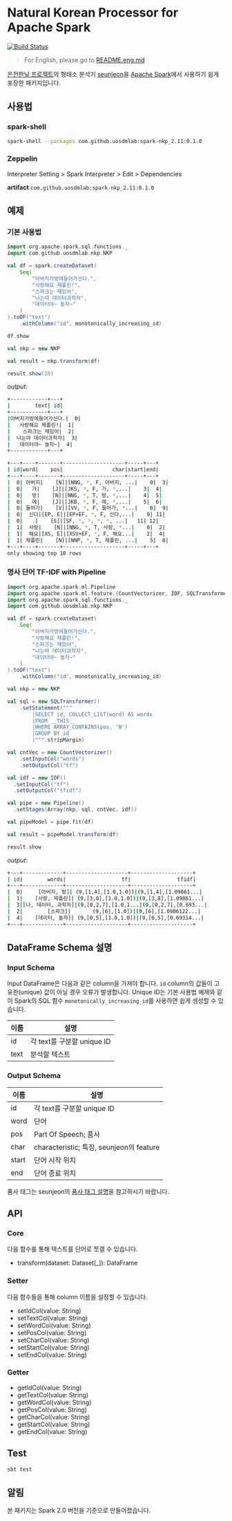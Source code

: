 # Natural Korean Processor for Apache Spark
[![Build Status](https://travis-ci.org/uosdmlab/spark-nkp.svg?branch=master)](https://travis-ci.org/uosdmlab/spark-nkp)
> For English, please go to [README.eng.md](README.eng.md)

[은전한닢 프로젝트](http://eunjeon.blogspot.kr/)의 형태소 분석기 [seunjeon](https://bitbucket.org/eunjeon/seunjeon)을 [Apache Spark](http://spark.apache.org/)에서 사용하기 쉽게 포장한 패키지입니다.

## 사용법

### spark-shell
```bash
spark-shell --packages com.github.uosdmlab:spark-nkp_2.11:0.1.0
```

### Zeppelin
Interpreter Setting > Spark Interpreter > Edit > Dependencies

**artifact** `com.github.uosdmlab:spark-nkp_2.11:0.1.0`

## 예제
### 기본 사용법

```scala
import org.apache.spark.sql.functions._
import com.github.uosdmlab.nkp.NKP

val df = spark.createDataset(
	Seq(
		"아버지가방에들어가신다.",
		"사랑해요 제플린!",
		"스파크는 재밌어",
		"나는야 데이터과학자",
		"데이터야~ 놀자~"
	)
).toDF("text")
	.withColumn("id", monotonically_increasing_id)

df.show

val nkp = new NKP

val result = nkp.transform(df)

result.show(10)
```

*output:*
```bash
+------------+---+
|        text| id|
+------------+---+
|아버지가방에들어가신다.|  0|
|   사랑해요 제플린!|  1|
|    스파크는 재밌어|  2|
|  나는야 데이터과학자|  3|
|   데이터야~ 놀자~|  4|
+------------+---+

+---+----+-------+--------------------+-----+---+
| id|word|    pos|                char|start|end|
+---+----+-------+--------------------+-----+---+
|  0| 아버지|    [N]|[NNG, *, F, 아버지, ...|    0|  3|
|  0|   가|    [J]|[JKS, *, F, 가, *,...|    3|  4|
|  0|   방|    [N]|[NNG, *, T, 방, *,...|    4|  5|
|  0|   에|    [J]|[JKB, *, F, 에, *,...|    5|  6|
|  0| 들어가|    [V]|[VV, *, F, 들어가, *...|    6|  9|
|  0|  신다|[EP, E]|[EP+EF, *, F, 신다,...|    9| 11|
|  0|   .|    [S]|[SF, *, *, *, *, ...|   11| 12|
|  1|  사랑|    [N]|[NNG, *, T, 사랑, *...|    0|  2|
|  1|  해요|[XS, E]|[XSV+EF, *, F, 해요...|    2|  4|
|  1| 제플린|    [N]|[NNP, *, T, 제플린, ...|    5|  8|
+---+----+-------+--------------------+-----+---+
only showing top 10 rows
```

### 명사 단어 TF-IDF with Pipeline
```scala
import org.apache.spark.ml.Pipeline
import org.apache.spark.ml.feature.{CountVectorizer, IDF, SQLTransformer}
import org.apache.spark.sql.functions._
import com.github.uosdmlab.nkp.NKP

val df = spark.createDataset(
	Seq(
		"아버지가방에들어가신다.",
		"사랑해요 제플린!",
		"스파크는 재밌어",
		"나는야 데이터과학자",
		"데이터야~ 놀자~"
	)
).toDF("text")
	.withColumn("id", monotonically_increasing_id)

val nkp = new NKP

val sql = new SQLTransformer()
	.setStatement("""
	    |SELECT id, COLLECT_LIST(word) AS words
	    |FROM __THIS__
	    |WHERE ARRAY_CONTAINS(pos, 'N')
	    |GROUP BY id
	    |""".stripMargin)

val cntVec = new CountVectorizer()
	.setInputCol("words")
	.setOutputCol("tf")

val idf = new IDF()
  .setInputCol("tf")
  .setOutputCol("tfidf")

val pipe = new Pipeline()
  .setStages(Array(nkp, sql, cntVec, idf))

val pipeModel = pipe.fit(df)

val result = pipeModel.transform(df)

result.show
```

*output:*
```bash
+---+-------------+--------------------+--------------------+
| id|        words|                  tf|               tfidf|
+---+-------------+--------------------+--------------------+
|  0|     [아버지, 방]| (9,[1,4],[1.0,1.0])|(9,[1,4],[1.09861...|
|  1|    [사랑, 제플린]| (9,[3,8],[1.0,1.0])|(9,[3,8],[1.09861...|
|  3|[나, 데이터, 과학자]|(9,[0,2,7],[1.0,1...|(9,[0,2,7],[0.693...|
|  2|        [스파크]|       (9,[6],[1.0])|(9,[6],[1.0986122...|
|  4|    [데이터, 놀자]| (9,[0,5],[1.0,1.0])|(9,[0,5],[0.69314...|
+---+-------------+--------------------+--------------------+
```
## DataFrame Schema 설명
### Input Schema
Input DataFrame은 다음과 같은 column을 가져야 합니다. `id` column의 값들이 고유한(unique) 값이 아닐 경우 오류가 발생합니다. Unique ID는 기본 사용법 예제와 같이 Spark의 SQL 함수 `monotonically_increasing_id`를 사용하면 쉽게 생성할 수 있습니다.

| 이름 | 설명                       |
|------|----------------------------|
| id   | 각 text를 구분할 unique ID |
| text | 분석할 텍스트              |

### Output Schema
| 이름  | 설명                                     |
|-------|------------------------------------------|
| id    | 각 text를 구분할 unique ID               |
| word  | 단어                                     |
| pos   | Part Of Speech; 품사                     |
| char  | characteristic; 특징, seunjeon의 feature |
| start | 단어 시작 위치                           |
| end   | 단어 종료 위치                           |

품사 태그는 seunjeon의 [품사 태그 설명](https://docs.google.com/spreadsheets/d/1-9blXKjtjeKZqsf4NzHeYJCrr49-nXeRF6D80udfcwY/edit#gid=589544265)을 참고하시기 바랍니다.

## API
### Core
다음 함수를 통해 텍스트를 단어로 쪼갤 수 있습니다.
- transform(dataset: Dataset[_]): DataFrame

### Setter
다음 함수들을 통해 column 이름을 설정할 수 있습니다.
- setIdCol(value: String)
- setTextCol(value: String)
- setWordCol(value: String)
- setPosCol(value: String)
- setCharCol(value: String)
- setStartCol(value: String)
- setEndCol(value: String)

### Getter
- getIdCol(value: String)
- getTextCol(value: String)
- getWordCol(value: String)
- getPosCol(value: String)
- getCharCol(value: String)
- getStartCol(value: String)
- getEndCol(value: String)

## Test
```bash
sbt test
```

## 알림
본 패키지는 Spark 2.0 버전을 기준으로 만들어졌습니다.

